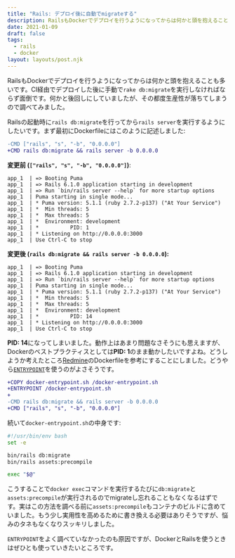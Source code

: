 ```yaml
---
title: "Rails: デプロイ後に自動でmigrateする"
description: RailsもDockerでデプロイを行うようになってからは何かと頭を抱えることも多いです。CI経由でデプロイした後に手動で`rake db:migrate`を実行しなければならず面倒です。何かと後回しにしていましたが、その都度生産性が落ちてしまうので調べてみました。
date: 2021-01-09
draft: false
tags:
  - rails
  - docker
layout: layouts/post.njk
---
```


RailsもDockerでデプロイを行うようになってからは何かと頭を抱えることも多いです。CI経由でデプロイした後に手動で`rake db:migrate`を実行しなければならず面倒です。何かと後回しにしていましたが、その都度生産性が落ちてしまうので調べてみました。

<!--more-->

Railsの起動時に`rails db:migrate`を行ってから`rails server`を実行するようにしたいです。まず最初にDockerfileにはこのように記述しました:

```diff
-CMD ["rails", "s", "-b", "0.0.0.0"]
+CMD rails db:migrate && rails server -b 0.0.0.0
```

**変更前 (`["rails", "s", "-b", "0.0.0.0"]`)**:

```text
app_1  | => Booting Puma
app_1  | => Rails 6.1.0 application starting in development
app_1  | => Run `bin/rails server --help` for more startup options
app_1  | Puma starting in single mode...
app_1  | * Puma version: 5.1.1 (ruby 2.7.2-p137) ("At Your Service")
app_1  | *  Min threads: 5
app_1  | *  Max threads: 5
app_1  | *  Environment: development
app_1  | *          PID: 1
app_1  | * Listening on http://0.0.0.0:3000
app_1  | Use Ctrl-C to stop
```

**変更後 (`rails db:migrate && rails server -b 0.0.0.0`):**

```text
app_1  | => Booting Puma
app_1  | => Rails 6.1.0 application starting in development
app_1  | => Run `bin/rails server --help` for more startup options
app_1  | Puma starting in single mode...
app_1  | * Puma version: 5.1.1 (ruby 2.7.2-p137) ("At Your Service")
app_1  | *  Min threads: 5
app_1  | *  Max threads: 5
app_1  | *  Environment: development
app_1  | *          PID: 14
app_1  | * Listening on http://0.0.0.0:3000
app_1  | Use Ctrl-C to stop
```

**PID: 14**になってしまいました。動作上はあまり問題なさそうにも思えますが、Dockerのベストプラクティスとしては**PID: 1**のまま動かしたいですよね。どうしようか考えたところ[Redmine][redmine]のDockerfileを参考にすることにしました。どうやら[`ENTRYPOINT`][entrypoint]を使うのがよさそうです。

```diff
+COPY docker-entrypoint.sh /docker-entrypoint.sh
+ENTRYPOINT /docker-entrypoint.sh
+
-CMD rails db:migrate && rails server -b 0.0.0.0
+CMD ["rails", "s", "-b", "0.0.0.0"]
```

続いて`docker-entrypoint.sh`の中身です:

```bash
#!/usr/bin/env bash
set -e

bin/rails db:migrate
bin/rails assets:precompile

exec "$@"
```

こうすることで`docker exec`コマンドを実行するたびに`db:migrate`と`assets:precompile`が実行されるのでmigrateし忘れることもなくなるはずです。実はこの方法を調べる前に`assets:precompile`もコンテナのビルドに含めていました。もう少し実用性を高めるために書き換える必要はありそうですが、悩みのタネもなくなりスッキリしました。

`ENTRYPOINT`をよく調べていなかったのも原因ですが、DockerとRailsを使うときはぜひとも使っていきたいところです。

[redmine]: https://registry.hub.docker.com/_/redmine/
[entrypoint]: https://docs.docker.com/engine/reference/builder/#entrypoint
